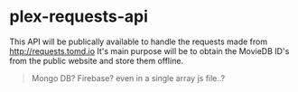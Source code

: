 # plex-requests-api

This API will be publically available to handle the requests made from http://requests.tomd.io
It's main purpose will be to obtain the MovieDB ID's from the public website and store them offline.

> Mongo DB? Firebase? even in a single array js file..?
